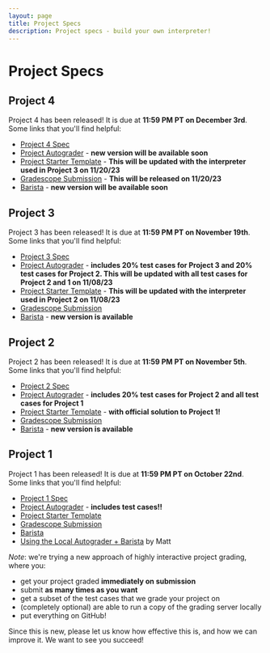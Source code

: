 ```yaml
---
layout: page
title: Project Specs
description: Project specs - build your own interpreter!
---
```


# Project Specs

## Project 4
Project 4 has been released! It is due at **11:59 PM PT on December 3rd**. Some links that you'll find helpful:
- [Project 4 Spec](https://docs.google.com/document/d/17tXuOYUlmCjMELna94cM-pp47AMLXr_6_2htWdlsB7o/edit?usp=sharing)
- [Project Autograder](https://github.com/UCLA-CS-131/fall-23-autograder) - **new version will be available soon**
- [Project Starter Template](https://github.com/UCLA-CS-131/fall-23-project-starter) - **This will be updated with the interpreter used in Project 3 on 11/20/23**
- [Gradescope Submission](https://www.gradescope.com/courses/626344/assignments/3622703) - **This will be released on 11/20/23**
- [Barista](https://barista-f23.fly.dev/) - **new version will be available soon**

## Project 3

Project 3 has been released! It is due at **11:59 PM PT on November 19th**. Some links that you'll find helpful:

- [Project 3 Spec](https://docs.google.com/document/d/1WygM7bi67LIVfxYEZKW6pplNyUhd21dq87CkUJvolhM/edit?usp=sharing)
- [Project Autograder](https://github.com/UCLA-CS-131/fall-23-autograder) - **includes 20% test cases for Project 3 and 20% test cases for Project 2.  This will be updated with all test cases for Project 2 and 1 on 11/08/23**
- [Project Starter Template](https://github.com/UCLA-CS-131/fall-23-project-starter) - **This will be updated with the interpreter used in Project 2 on 11/08/23**
- [Gradescope Submission](https://www.gradescope.com/courses/626344/assignments/3622703)
- [Barista](https://barista-f23.fly.dev/) - **new version is available**

## Project 2

Project 2 has been released! It is due at **11:59 PM PT on November 5th**. Some links that you'll find helpful:

- [Project 2 Spec](https://docs.google.com/document/d/1Rvl6g3NWLaD9VpVLzox82-izEU0TenP5LILQ2nJ3r7k/edit?usp=sharing)
- [Project Autograder](https://github.com/UCLA-CS-131/fall-23-autograder) - **includes 20% test cases for Project 2 and all test cases for Project 1**
- [Project Starter Template](https://github.com/UCLA-CS-131/fall-23-project-starter) - **with official solution to Project 1!**
- [Gradescope Submission](https://www.gradescope.com/courses/626344/assignments/3573936/)
- [Barista](https://barista-f23.fly.dev/) - **new version is available**

## Project 1

Project 1 has been released! It is due at **11:59 PM PT on October 22nd**. Some links that you'll find helpful:

- [Project 1 Spec](https://docs.google.com/document/d/1RgPjCH_LtEA-e-SJhtB0hDKn6tMk5YNBcAyhAwFJehc/edit#heading=h.63zoibjlqvny)
- [Project Autograder](https://github.com/UCLA-CS-131/fall-23-autograder) - **includes test cases!!**
- [Project Starter Template](https://github.com/UCLA-CS-131/fall-23-project-starter)
- [Gradescope Submission](https://www.gradescope.com/courses/626344/assignments/3434712/)
- [Barista](https://barista-f23.fly.dev/)
- [Using the Local Autograder + Barista](https://docs.google.com/presentation/d/1q5hSt7sX6ZyBEQQMGZyrf_AaIWB396ftnXoystpMF8A/) by Matt

*Note*: we're trying a new approach of highly interactive project grading, where you:

- get your project graded **immediately on submission**
- submit **as many times as you want**
- get a subset of the test cases that we grade your project on
- (completely optional) are able to run a copy of the grading server locally
- put everything on GitHub!

Since this is new, please let us know how effective this is, and how we can improve it. We want to see you succeed!
